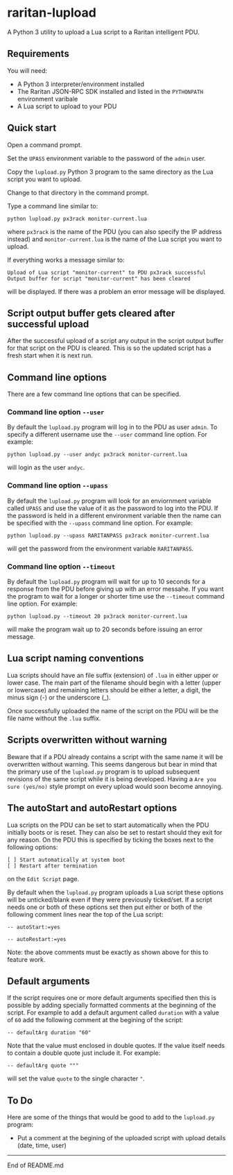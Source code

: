 # raritan-lupload

A Python 3 utility to upload a Lua script to a Raritan intelligent PDU.

## Requirements

You will need:

+ A Python 3 interpreter/environment installed
+ The Raritan JSON-RPC SDK installed and listed in the `PYTHONPATH` environment varibale
+ A Lua script to upload to your PDU

## Quick start

Open a command prompt.

Set the `UPASS` environment variable to the password of the `admin` user.

Copy the `lupload.py` Python 3 program to the same directory as the Lua script
you want to upload.

Change to that directory in the command prompt.

Type a command line similar to:

```
python lupload.py px3rack monitor-current.lua
```

where `px3rack` is the name of the PDU (you can also specify the IP address instead) and
`monitor-current.lua` is the name of the Lua script you want to upload.

If everything works a message similar to:

```
Upload of Lua script "monitor-current" to PDU px3rack successful
Output buffer for script "monitor-current" has been cleared
```

will be displayed. If there was a problem an error
message will be displayed.

## Script output buffer gets cleared after successful upload

After the successful upload of a script any output in the script output buffer
for that script on the PDU is cleared. This is so the updated script has a fresh start
when it is next run.

## Command line options

There are a few command line options that can be specified.

### Command line option `--user`

By default the `lupload.py` program will log in to the PDU as user `admin`. To specify
a different username use the `--user` command line option. For example:

```
python lupload.py --user andyc px3rack monitor-current.lua
```

will login as the user `andyc`.

### Command line option `--upass`

By default the `lupload.py` program will look for an enviornment variable called `UPASS`
and use the value of it as the password to log into the PDU. If the password is held
in a different environment variable then the name can be specified with the
`--upass` command line option. For example:

```
python lupload.py --upass RARITANPASS px3rack monitor-current.lua
```

will get the password from the environment variable `RARITANPASS`.

### Command line option `--timeout`

By default the `lupload.py` program will wait for up to 10 seconds for a response from
the PDU before giving up with an error messahe. If you want the program to
wait for a longer or shorter time use the `--timeout` command line option.  For
example:

```
python lupload.py --timeout 20 px3rack monitor-current.lua
```

will make the program wait up to 20 seconds before issuing an error message.

## Lua script naming conventions

Lua scripts should have an file suffix (extension) of `.lua` in either upper or lower case.
The main part of the filename should begin with a letter (upper or lowercase) and remaining
letters should be either a letter, a digit, the minus sign (-) or the underscore (_).

Once successfully uploaded the name of the script on the PDU will be the file name
without the `.lua` suffix.

## Scripts overwritten without warning

Beware that if a PDU already contains a script with the same name it will be
overwritten without warning. This seems dangerous but bear in mind that the primary
use of the `lupload.py` program is to upload subsequent revisions of the same
script while it is being developed. Having a `Are you sure (yes/no)` style prompt
on every upload would soon become annoying.

## The autoStart and autoRestart options

Lua scripts on the PDU can be set to start automatically when the PDU initially boots
or is reset. They can also be set to restart should they exit for any reason. On the PDU
this is specified by ticking the boxes next to the following options:

```
[ ] Start automatically at system boot
[ ] Restart after termination
```

on the `Edit Script` page.

By default when the `lupload.py` program uploads a Lua script these options will be
unticked/blank even if they were previously ticked/set. If a script needs one or both
of these options set then put either or both of the following comment lines near the
top of the Lua script:

```
-- autoStart:=yes
```

```
-- autoRestart:=yes
```

Note: the above comments must be exactly as shown above for this to feature work.

## Default arguments

If the script requires one or more default arguments specified then this is possible
by adding specially formatted comments at the beginning of the script. For example
to add a default argument called `duration` with a value of `60` add the following
comment at the begining of the script:

```
-- defaultArg duration "60"
```

Note that the value must enclosed in double quotes. If the value itself needs to
contain a double quote just include it. For example:

```
-- defaultArg quote """
```

will set the value `quote` to the single character `"`.

## To Do

Here are some of the things that would be good to add to the `lupload.py` program:

+ Put a comment at the begining of the uploaded script with upload details (date, time, user)


----------------------------------------------------------------------

End of README.md
